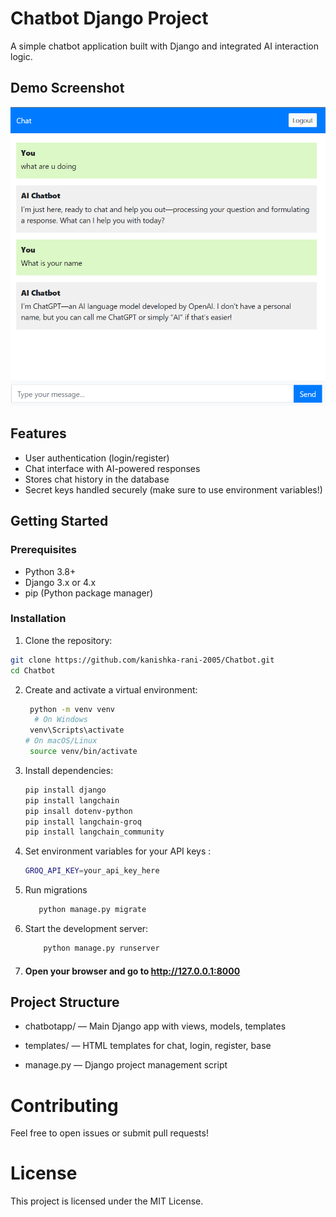 # Chatbot Django Project

A simple chatbot application built with Django and integrated AI interaction logic.



## Demo Screenshot

![Chat Interface](Images/I1.png)



## Features

- User authentication (login/register)
- Chat interface with AI-powered responses
- Stores chat history in the database
- Secret keys handled securely (make sure to use environment variables!)

## Getting Started

### Prerequisites

- Python 3.8+
- Django 3.x or 4.x
- pip (Python package manager)

### Installation

1. Clone the repository:

```bash
git clone https://github.com/kanishka-rani-2005/Chatbot.git
cd Chatbot

```

2. Create and activate a virtual environment:
   ```bash
    python -m venv venv
     # On Windows
    venv\Scripts\activate
   # On macOS/Linux
    source venv/bin/activate
    ```
3. Install dependencies:
   ```bash
   pip install django
   pip install langchain
   pip insall dotenv-python
   pip install langchain-groq
   pip install langchain_community
   ```
   
4. Set environment variables for your API keys :
   ```bash
   GROQ_API_KEY=your_api_key_here
   ```

5. Run migrations
   ```bash
      python manage.py migrate
   ```
6. Start the development server:
   ```bash
       python manage.py runserver
    ```
7. #### Open your browser and go to http://127.0.0.1:8000


## Project Structure

- chatbotapp/ — Main Django app with views, models, templates

- templates/ — HTML templates for chat, login, register, base

- manage.py — Django project management script

# Contributing

Feel free to open issues or submit pull requests!

# License

This project is licensed under the MIT License.
